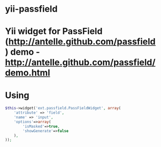 yii-passfield
=============
Yii widget for PassField (http://antelle.github.com/passfield)
demo - http://antelle.github.com/passfield/demo.html
=============
Using
==
```php
$this->widget('ext.passfield.PassFieldWidget', array(
    'attribute' => 'field',
    'name' => 'input',
    'options'=>array(
        'isMasked'=>true,
        'showGenerate'=>false
    ),
));
